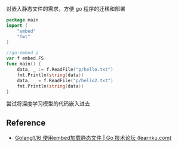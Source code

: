 对嵌入静态文件的需求，方便 go 程序的迁移和部署

```go
package main
import (
    "embed"
    "fmt"
)

//go:embed p
var f embed.FS
func main() {
    data, _ := f.ReadFile("p/hello.txt")
    fmt.Println(string(data))
    data, _ = f.ReadFile("p/hello2.txt")
    fmt.Println(string(data))
}
```

尝试将深度学习模型的代码嵌入进去

## Reference

- [Golang1.16 使用embed加载静态文件 | Go 技术论坛 (learnku.com)](https://learnku.com/articles/60054)
